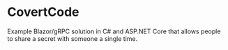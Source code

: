 # CovertCode
Example Blazor/gRPC solution in C# and ASP.NET Core that allows people to share a secret with someone a single time. 
